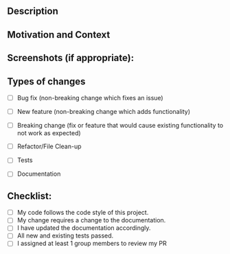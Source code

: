 <!--- Provide a general summary of your changes in the Title above -->
## Description
<!--- Describe your changes in detail -->


## Motivation and Context
<!--- Why is this change required? What problem does it solve? -->
<!--- If it fixes an open issue, please link to the issue here. -->


## Screenshots (if appropriate):


## Types of changes
<!--- What types of changes does your code introduce? Put an `x` in all the boxes that apply: -->
- [ ] Bug fix (non-breaking change which fixes an issue)
- [ ] New feature (non-breaking change which adds functionality)
- [ ] Breaking change (fix or feature that would cause existing functionality to not work as expected)
- [ ] Refactor/File Clean-up
- [ ] Tests
- [ ] Documentation


## Checklist:
<!--- Go over all the following points, and put an `x` in all the boxes that apply. -->
<!--- If you're unsure about any of these, don't hesitate to ask. We're here to help! -->
- [ ] My code follows the code style of this project.
- [ ] My change requires a change to the documentation.
- [ ] I have updated the documentation accordingly.
- [ ] All new and existing tests passed.
- [ ] I assigned at least 1 group members to review my PR
